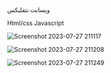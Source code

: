 ویسایت نتفلیکس

Html/css Javascript


![Screenshot 2023-07-27 211117](https://github.com/mrmolla/Netflix/assets/115748318/8f33825c-f2bb-4f6f-a8a6-c7ca392868e4)

![Screenshot 2023-07-27 211208](https://github.com/mrmolla/Netflix/assets/115748318/13e12c7c-8c01-4a2d-adc3-c0a6d78f7fb3)

![Screenshot 2023-07-27 211249](https://github.com/mrmolla/Netflix/assets/115748318/a8ce74c5-275d-42c0-9ce9-d8d0108ccf7b)
